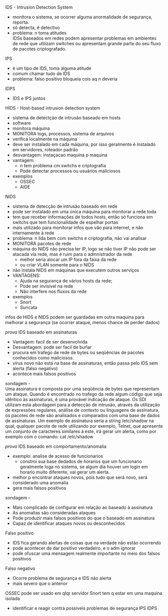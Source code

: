 IDS - Intrusion Detection System
- monitora o sistema, se ocorrer alguma anormalidade de segurança, reporta.
- só detecta, é detectivo
- problema: n toma atitudes \
IDSs baseados em redes podem apresentar problemas em ambientes de rede que utilizam switches ou apresentam grande parte do seu fluxo de pacotes criptografado.




IPS 
- é um tipo de IDS, toma alguma atitude
- comum chamar tudo de IDS
- problema: falso positivo bloqueia cois aq n deveria

IDPS
- IDS e IPS juntos

HIDS - Host-based intrusion detection system
- sistema de detectção de intrusão baseado em hosts
- software
- monitora máquina
- MONITORA logs, processos, sistema de arquivos
- verifica localmente na máquina
- deve ser instalado em cada máquina, por isso geralmente é instalado em servidores, roteador padrão
- desvantagem: instaçacao maquina p maquina
- vantagem:   
  - n tem problema cm switchs e criptografia
  - Pode detectar processos ou usuários maliciosos
- exemplos
  - OSSEC
  - AIDE

NIDS
- sistema de detecção de intrusão baseado em rede
- pode ser instalado em uma única máquina para monitorar a rede toda
- tem que receber informações de todos hosts, então só funciona em switchs que tem funcionalidade de espelhar portas
- mais utilizado para monitorar infos que vão para internet, e não internamente à rede
- problema: n lida bem com switchs e criptografia, não vai analisar
- MONITORA pacotes de rede
- máquina do NIDS não precisa ter IP, logo se não tiver IP não pode ser atacada via rede, mas é ruim para o admnistrador da rede
  - melhor seria alocar um IP fora da faixa da rede
  - ou criar VLAN somente para o NIDS
- não instala NIDS em máquinas que executem outros serviços
- VANTAGENS:
  - Ajuda na segurança de vários hosts da rede;
  - Pode ser invisível na rede
  - Não interfere nos fluxos da rede  
- exemplos
  - Snort
  - Suricata

infos de HIDS e NIDS podem ser guardadas em outra maquina para melhorar a segurança (se ocorrer ataque, menos chance de perder dados)

*prova*
IDS baseado em assinaturas
- Vantagem: facil de ser desenvolvida
- Desvantagem: pode ser facil de burlar
- procura em trafego de rede de bytes ou seqüências de pacotes conhecidos como maliciosos. 
- vírus novo não está na base de assinaturas, então passa pelo IDS sem alerta (falso negativo)
- acontece mais falsos positivos

sondagem - \
Uma assinatura é composta por uma seqüência de bytes que representam um ataque. Quando é encontrado no trafego da rede algum código que seja idêntico às assinaturas, é uma provável indicação de ataque. Os SDI utilizam esta abordagem para a detecção de intrusão, através da utilização de expressões regulares, análise de contexto ou linguagens de assinatura, os pacotes de rede são analisados e comparados com uma base de dados de assinaturas. Um exemplo de assinatura seria a string /etc/shadow na qual, qualquer pacote de rede utilizando por exemplo, Telnet, que apresente um conjunto de caracteres similares à este, irá gerar um alerta, como por exemplo com o comando: cat /etc/shadow

*prova*
IDS baseado em comportamento/anomalia
- exemplo: analise de acesso de funcionarios
  - constroi sua base dedados de horarios que um funcionario geralmente loga no sistema, se algum dia houver um login em horario muito diferente, vai gerar um alerta.
- melhor p encontrar ataques novos, pois tudo que será novo, será considerado uma anomalia
- gera mais falsos positivos

sondagem - 
- Mais complicado de configurar em relação ao baseado à assinatura
- As anomalias são consideradas ataques
- Pode produzir mais falsos positivos do que o baseado em assinatura
- Capaz de identificar ataques novos ou desconhecidos

Falso positivo
- IDS fica gerando alertas de coisas que na verdade não estão ocorrendo
- pode acontecer de dar positivo verdadeiro, e o adm ignorar
- pode ofuscar uma mensagem realmente importante no meio dos falsos positivos

Falso negativo
- Ocorre problema de segurança e IDS não alerta
- mais severo que o anterior


OSSEC pode ser usado em qlqr servidor
Snort tem q estar em uma maquina isolada



- identificar e reagir contra possíveis problemas de segurança
IPS
IDPS

